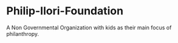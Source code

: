 # Philip-Ilori-Foundation
A Non Governmental Organization with kids as their main focus of philanthropy.
